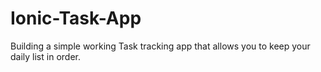 # Ionic-Task-App
Building a simple working Task tracking app that allows you to keep your daily list in order.
